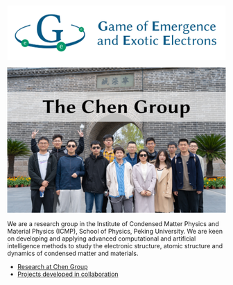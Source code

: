 [![Group Logo](https://github.com/TheChenGroup/.github/blob/main/logo/geee_wide.jpg)](https://thechengroup.github.io/)

![Photo of our group](https://github.com/TheChenGroup/.github/blob/main/images/taken%402024.jpg)

We are a research group in the Institute of Condensed Matter Physics and Material Physics (ICMP), School of Physics, Peking University. We are keen on developing and applying advanced computational and artificial intelligence methods to study the electronic structure, atomic structure and dynamics of condensed matter and materials.

- [Research at Chen Group](https://thechengroup.github.io/research)
- [Projects developed in collaboration](https://github.com/TheChenGroup/CoDevProjects)
